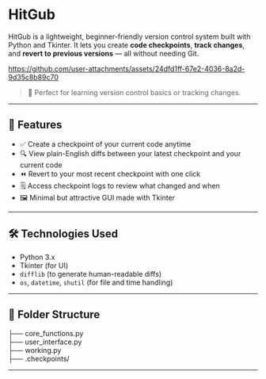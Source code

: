 # HitGub
HitGub is a lightweight, beginner-friendly version control system built with Python and Tkinter. It lets you create **code checkpoints**, **track changes**, and **revert to previous versions** — all without needing Git.


https://github.com/user-attachments/assets/24dfd1ff-67e2-4036-8a2d-9d35c8b89c70

> 🚀 Perfect for learning version control basics or tracking changes.

---

## 📸 Features

- ✅ Create a checkpoint of your current code anytime
- 🔍 View plain-English diffs between your latest checkpoint and your current code
- ⏪ Revert to your most recent checkpoint with one click
- 🗒️ Access checkpoint logs to review what changed and when
- 🖼️ Minimal but attractive GUI made with Tkinter

---

## 🛠️ Technologies Used

- Python 3.x
- Tkinter (for UI)
- `difflib` (to generate human-readable diffs)
- `os`, `datetime`, `shutil` (for file and time handling)

---

## 🧩 Folder Structure

├── core_functions.py  
├── user_interface.py  
├── working.py  
├── .checkpoints/  

---
